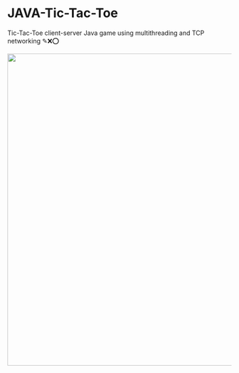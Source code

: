 # JAVA-Tic-Tac-Toe

Tic-Tac-Toe client-server Java game using multithreading and TCP networking  ✎❌⭕

<img src = "https://user-images.githubusercontent.com/77109037/210885903-a2f50748-1ae8-4c26-a06e-639b570afced.png" width = "700">
